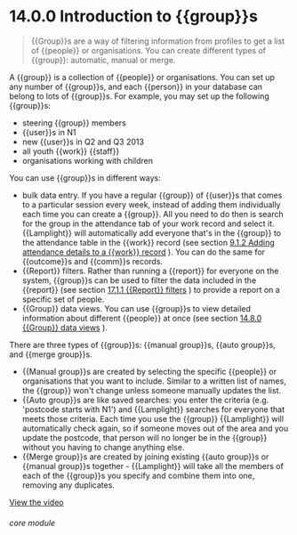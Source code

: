 # 14.0.0    Introduction to {{group}}s

> {{Group}}s are a way of filtering information from profiles to get a list of {{people}} or organisations. You can create different types of {{group}}: automatic, manual or merge. 

A {{group}} is a collection of {{people}} or organisations. You can set up any number of {{group}}s, and each {{person}} in your database can belong to lots of {{group}}s. For example, you may set up the following {{group}}s:

  * steering {{group}} members
  * {{user}}s in N1
  * new {{user}}s in Q2 and Q3 2013
  * all youth {{work}} {{staff}}
  * organisations working with children

You can use {{group}}s in different ways:

  * bulk data entry. If you have a regular {{group}} of {{user}}s that comes to a particular session every week, instead of adding them individually each time you can create a {{group}}. All you need to do then is search for the group in the attendance tab of your work record and select it. {{Lamplight}} will automatically add everyone that's in the {{group}} to the attendance table in the {{work}} record (see section [9.1.2  Adding attendance details to a {{work}} record](/help/index/v/{{version}}/p/9.1.2) ). You can do the same for {{outcome}}s and {{comm}}s records.
  * {{Report}} filters. Rather than running a {{report}} for everyone on the system, {{group}}s can be used to filter the data included in the {{report}} (see section [17.1.1  {{Report}} filters](/help/index/v/{{version}}/p/17.1.1) ) to provide a report on a specific set of people. 
  * {{Group}} data views. You can use {{group}}s to view detailed information about different {{people}} at once (see section [14.8.0  {{Group}} data views](/help/index/v/{{version}}/p/14.8.0) ).

There are three types of {{group}}s: {{manual group}}s, {{auto group}}s, and {{merge group}}s. 
  * {{Manual group}}s are created by selecting the specific {{people}} or organisations that you want to include. Similar to a written list of names, the {{group}} won't change unless someone manually updates the list.
  * {{Auto group}}s are like saved searches: you enter the criteria (e.g. 'postcode starts with N1') and {{Lamplight}} searches for everyone that meets those criteria. Each time you use the {{group}} {{Lamplight}} will automatically check again, so if someone moves out of the area and you update the postcode, that person will no longer be in the {{group}} without you having to change anything else. 
  * {{Merge group}}s are created by joining existing {{auto group}}s or {{manual group}}s together - {{Lamplight}} will take all the members of each of the {{group}}s you specify and combine them into one, removing any duplicates. 

[View the video](/help/video/id/17)
###### core module


